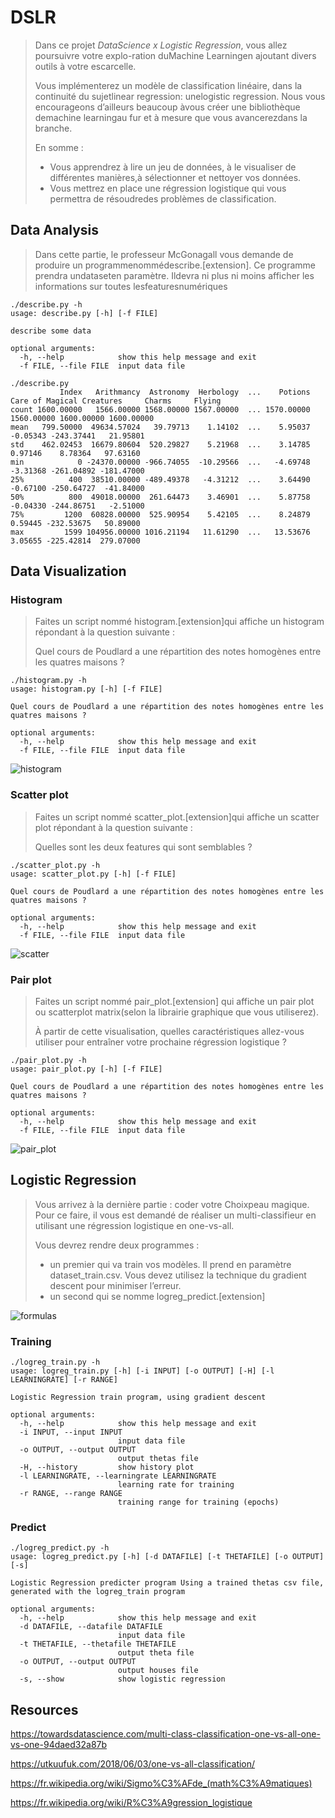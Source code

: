 # DSLR

> Dans ce projet *DataScience x Logistic Regression*, vous allez poursuivre votre explo-ration duMachine Learningen ajoutant divers outils à votre escarcelle.
>
> Vous implémenterez un modèle de classification linéaire, dans la continuité du sujetlinear regression: unelogistic regression. Nous vous encourageons d’ailleurs beaucoup àvous créer une bibliothèque demachine learningau fur et à mesure que vous avancerezdans la branche.
>
> En somme :
> - Vous apprendrez à lire un jeu de données, à le visualiser de différentes manières,à sélectionner et nettoyer vos données.
> - Vous mettrez en place une régression logistique qui vous permettra de résoudredes problèmes de classification.

## Data Analysis

> Dans cette partie, le professeur McGonagall vous demande de produire un programmenommédescribe.[extension]. Ce programme prendra undataseten paramètre. Ildevra ni plus ni moins afficher les informations sur toutes lesfeaturesnumériques

```
./describe.py -h
usage: describe.py [-h] [-f FILE]

describe some data

optional arguments:
  -h, --help            show this help message and exit
  -f FILE, --file FILE  input data file
```

```
./describe.py 
           Index   Arithmancy  Astronomy  Herbology  ...    Potions Care of Magical Creatures     Charms     Flying
count 1600.00000   1566.00000 1568.00000 1567.00000  ... 1570.00000                1560.00000 1600.00000 1600.00000
mean   799.50000  49634.57024   39.79713    1.14102  ...    5.95037                  -0.05343 -243.37441   21.95801
std    462.02453  16679.80604  520.29827    5.21968  ...    3.14785                   0.97146    8.78364   97.63160
min            0 -24370.00000 -966.74055  -10.29566  ...   -4.69748                  -3.31368 -261.04892 -181.47000
25%          400  38510.00000 -489.49378   -4.31212  ...    3.64490                  -0.67100 -250.64727  -41.84000
50%          800  49018.00000  261.64473    3.46901  ...    5.87758                  -0.04330 -244.86751   -2.51000
75%         1200  60828.00000  525.90954    5.42105  ...    8.24879                   0.59445 -232.53675   50.89000
max         1599 104956.00000 1016.21194   11.61290  ...   13.53676                   3.05655 -225.42814  279.07000
```

## Data Visualization

### Histogram

> Faites un script nommé histogram.[extension]qui affiche un histogram répondant à la question suivante :
>
> Quel cours de Poudlard a une répartition des notes homogènes entre les quatres maisons ?

```
./histogram.py -h
usage: histogram.py [-h] [-f FILE]

Quel cours de Poudlard a une répartition des notes homogènes entre les quatres maisons ?

optional arguments:
  -h, --help            show this help message and exit
  -f FILE, --file FILE  input data file
```

![histogram](images/histogram.png)

### Scatter plot

> Faites un script nommé scatter_plot.[extension]qui affiche un scatter plot répondant à la question suivante :
>
> Quelles sont les deux features qui sont semblables ?

```
./scatter_plot.py -h
usage: scatter_plot.py [-h] [-f FILE]

Quel cours de Poudlard a une répartition des notes homogènes entre les quatres maisons ?

optional arguments:
  -h, --help            show this help message and exit
  -f FILE, --file FILE  input data file
```

![scatter](images/scatter.png)

### Pair plot

> Faites un script nommé pair_plot.[extension] qui affiche un pair plot ou scatterplot matrix(selon la librairie graphique que vous utiliserez).
>
> À partir de cette visualisation, quelles caractéristiques allez-vous utiliser pour entraîner votre prochaine régression logistique ?

```
./pair_plot.py -h                           
usage: pair_plot.py [-h] [-f FILE]

Quel cours de Poudlard a une répartition des notes homogènes entre les quatres maisons ?

optional arguments:
  -h, --help            show this help message and exit
  -f FILE, --file FILE  input data file
```

![pair_plot](images/pair_plot.png)

## Logistic Regression

> Vous arrivez à la dernière partie : coder votre Choixpeau magique. Pour ce faire, il vous est demandé de réaliser un multi-classifieur en utilisant une régression logistique en one-vs-all.
>
> Vous devrez rendre deux programmes :
> - un premier qui va train vos modèles. Il prend en paramètre dataset_train.csv. Vous devez utilisez la technique du gradient descent pour minimiser l’erreur.
> - un second qui se nomme logreg_predict.[extension]

![formulas](images/formulas.png)

### Training

```
./logreg_train.py -h
usage: logreg_train.py [-h] [-i INPUT] [-o OUTPUT] [-H] [-l LEARNINGRATE] [-r RANGE]

Logistic Regression train program, using gradient descent

optional arguments:
  -h, --help            show this help message and exit
  -i INPUT, --input INPUT
                        input data file
  -o OUTPUT, --output OUTPUT
                        output thetas file
  -H, --history         show history plot
  -l LEARNINGRATE, --learningrate LEARNINGRATE
                        learning rate for training
  -r RANGE, --range RANGE
                        training range for training (epochs)
```

### Predict

```
./logreg_predict.py -h
usage: logreg_predict.py [-h] [-d DATAFILE] [-t THETAFILE] [-o OUTPUT] [-s]

Logistic Regression predicter program Using a trained thetas csv file, generated with the logreg_train program

optional arguments:
  -h, --help            show this help message and exit
  -d DATAFILE, --datafile DATAFILE
                        input data file
  -t THETAFILE, --thetafile THETAFILE
                        output theta file
  -o OUTPUT, --output OUTPUT
                        output houses file
  -s, --show            show logistic regression
```

## Resources

https://towardsdatascience.com/multi-class-classification-one-vs-all-one-vs-one-94daed32a87b

https://utkuufuk.com/2018/06/03/one-vs-all-classification/

https://fr.wikipedia.org/wiki/Sigmo%C3%AFde_(math%C3%A9matiques)

https://fr.wikipedia.org/wiki/R%C3%A9gression_logistique
